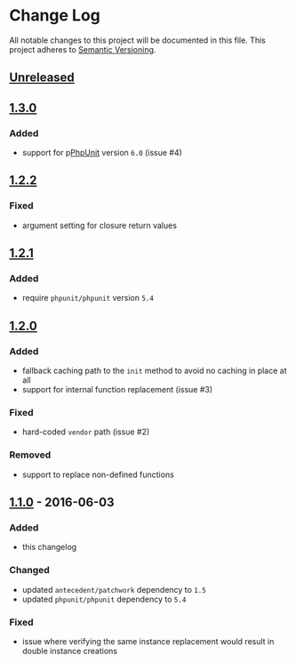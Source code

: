 # Change Log
All notable changes to this project will be documented in this file.
This project adheres to [Semantic Versioning](http://semver.org/).

## [Unreleased][unreleased]

## [1.3.0]
### Added
- support for p[PhpUnit](https://phpunit.de/ "PHPUnit  The PHP Testing Framework")  version `6.0` (issue #4)

## [1.2.2]
### Fixed
- argument setting for closure return values

## [1.2.1]
### Added
- require `phpunit/phpunit` version `5.4`

## [1.2.0]
### Added 
- fallback caching path to the `init` method to avoid no caching in place at all
- support for internal function replacement (issue #3)

### Fixed
- hard-coded `vendor` path (issue #2)

### Removed
- support to replace non-defined functions

## [1.1.0] - 2016-06-03
### Added
- this changelog

### Changed
- updated `antecedent/patchwork` dependency to `1.5`
- updated `phpunit/phpunit` dependency to `5.4`

### Fixed
- issue where verifying the same instance replacement would result in double instance creations

[unreleased]: https://github.com/lucatume/function-mocker/compare/1.3.0...HEAD
[1.3.0]: https://github.com/lucatume/function-mocker/compare/1.2.2...v1.3.0
[1.2.2]: https://github.com/lucatume/function-mocker/compare/1.2.1...v1.2.2
[1.2.1]: https://github.com/lucatume/function-mocker/compare/1.2.0...v1.2.1
[1.2.0]: https://github.com/lucatume/function-mocker/compare/1.1.0...v1.2.0
[1.1.0]: https://github.com/lucatume/function-mocker/compare/1.0.5...v1.1.0
